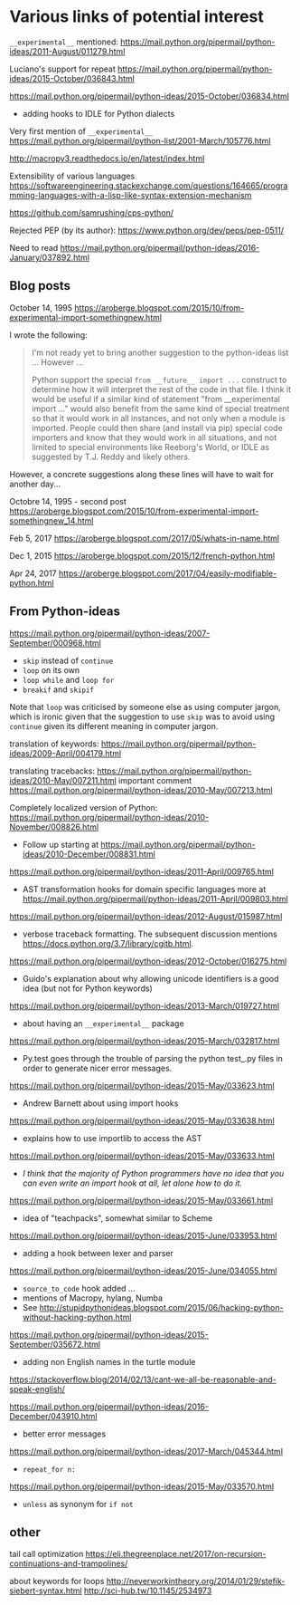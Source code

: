 # Various links of potential interest

`__experimental__` mentioned: https://mail.python.org/pipermail/python-ideas/2011-August/011279.html

Luciano's support for repeat https://mail.python.org/pipermail/python-ideas/2015-October/036843.html

https://mail.python.org/pipermail/python-ideas/2015-October/036834.html

- adding hooks to IDLE for Python dialects

Very first mention of `__experimental__` https://mail.python.org/pipermail/python-list/2001-March/105776.html


http://macropy3.readthedocs.io/en/latest/index.html



Extensibility of various languages https://softwareengineering.stackexchange.com/questions/164665/programming-languages-with-a-lisp-like-syntax-extension-mechanism


https://github.com/samrushing/cps-python/

Rejected PEP (by its author): https://www.python.org/dev/peps/pep-0511/

Need to read https://mail.python.org/pipermail/python-ideas/2016-January/037892.html

## Blog posts

October 14, 1995 https://aroberge.blogspot.com/2015/10/from-experimental-import-somethingnew.html

I wrote the following:
> I'm not ready yet to bring another suggestion to the python-ideas list ... However ...
>
> Python support the special `from __future__ import ...` construct to determine how it will interpret the rest of the code in that file.  I think it would be useful if a similar kind of statement "from __experimental import ..." would also benefit from the same kind of special treatment so that it
would work in all instances, and not only when a module is imported.   People could then share (and install via pip) special code importers and know that they would work in all situations, and not limited to special environments like Reeborg's World, or IDLE as suggested by T.J. Reddy and likely others.

However, a concrete suggestions along these lines will have to wait for another day...


Octobre 14, 1995 - second post https://aroberge.blogspot.com/2015/10/from-experimental-import-somethingnew_14.html

Feb 5, 2017 https://aroberge.blogspot.com/2017/05/whats-in-name.html

Dec 1, 2015 https://aroberge.blogspot.com/2015/12/french-python.html

Apr 24, 2017 https://aroberge.blogspot.com/2017/04/easily-modifiable-python.html

## From Python-ideas

https://mail.python.org/pipermail/python-ideas/2007-September/000968.html

- `skip` instead of `continue`
- `loop` on its own
- `loop while` and `loop for`
- `breakif` and `skipif`

Note that `loop` was criticised by someone else as using computer jargon,
which is ironic given that the suggestion to use `skip` was to avoid
using `continue` given its different meaning in computer jargon.


translation of keywords:
https://mail.python.org/pipermail/python-ideas/2009-April/004179.html


translating tracebacks:
https://mail.python.org/pipermail/python-ideas/2010-May/007211.html
  important comment https://mail.python.org/pipermail/python-ideas/2010-May/007213.html


Completely localized version of Python:
https://mail.python.org/pipermail/python-ideas/2010-November/008826.html

- Follow up starting at https://mail.python.org/pipermail/python-ideas/2010-December/008831.html


https://mail.python.org/pipermail/python-ideas/2011-April/009765.html

- AST transformation hooks for domain specific languages
more at https://mail.python.org/pipermail/python-ideas/2011-April/009803.html


https://mail.python.org/pipermail/python-ideas/2012-August/015987.html

- verbose traceback formatting. The subsequent discussion mentions https://docs.python.org/3.7/library/cgitb.html.


https://mail.python.org/pipermail/python-ideas/2012-October/016275.html

- Guido's explanation about why allowing unicode identifiers is a good idea (but not for Python keywords)

https://mail.python.org/pipermail/python-ideas/2013-March/019727.html

- about having an `__experimental__` package


https://mail.python.org/pipermail/python-ideas/2015-March/032817.html

- Py.test goes through the trouble
of parsing the python test_.py files in order to generate nicer error
messages.

https://mail.python.org/pipermail/python-ideas/2015-May/033623.html

- Andrew Barnett about using import hooks


https://mail.python.org/pipermail/python-ideas/2015-May/033638.html

- explains how to use importlib to access the AST

https://mail.python.org/pipermail/python-ideas/2015-May/033633.html

- _I think that the majority of Python programmers have no idea that you
can even write an import hook at all, let alone how to do it._

https://mail.python.org/pipermail/python-ideas/2015-May/033661.html

- idea of "teachpacks", somewhat similar to Scheme

https://mail.python.org/pipermail/python-ideas/2015-June/033953.html

- adding a hook between lexer and parser



https://mail.python.org/pipermail/python-ideas/2015-June/034055.html

- `source_to_code` hook added ...
- mentions of Macropy, hylang, Numba
- See http://stupidpythonideas.blogspot.com/2015/06/hacking-python-without-hacking-python.html


https://mail.python.org/pipermail/python-ideas/2015-September/035672.html

- adding non English names in the turtle module

https://stackoverflow.blog/2014/02/13/cant-we-all-be-reasonable-and-speak-english/

https://mail.python.org/pipermail/python-ideas/2016-December/043910.html

- better error messages

https://mail.python.org/pipermail/python-ideas/2017-March/045344.html

- `repeat_for n:`

https://mail.python.org/pipermail/python-ideas/2015-May/033570.html

- `unless` as synonym for `if not`

## other

tail call optimization https://eli.thegreenplace.net/2017/on-recursion-continuations-and-trampolines/

about keywords for loops
http://neverworkintheory.org/2014/01/29/stefik-siebert-syntax.html
http://sci-hub.tw/10.1145/2534973